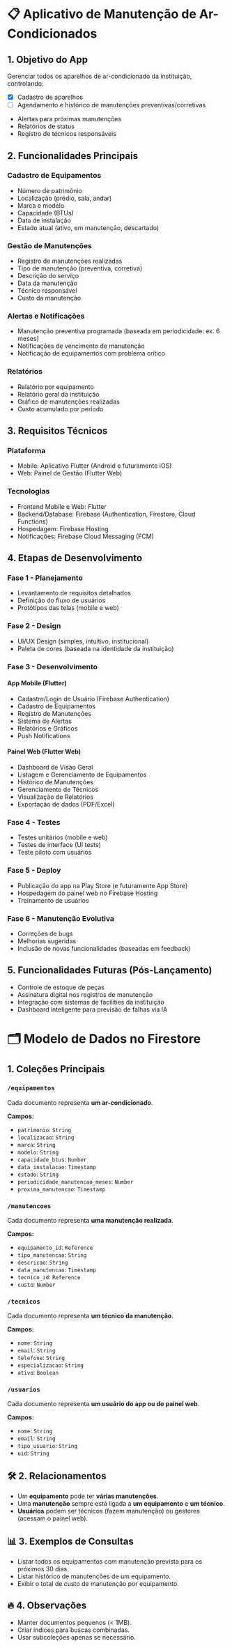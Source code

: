 # 📋 Aplicativo de Manutenção de Ar-Condicionados

## 1. Objetivo do App
Gerenciar todos os aparelhos de ar-condicionado da instituição, controlando:
- [x] Cadastro de aparelhos
- [ ] Agendamento e histórico de manutenções preventivas/corretivas
- Alertas para próximas manutenções
- Relatórios de status
- Registro de técnicos responsáveis

## 2. Funcionalidades Principais

### Cadastro de Equipamentos
- Número de patrimônio
- Localização (prédio, sala, andar)
- Marca e modelo
- Capacidade (BTUs)
- Data de instalação
- Estado atual (ativo, em manutenção, descartado)

### Gestão de Manutenções
- Registro de manutenções realizadas
- Tipo de manutenção (preventiva, corretiva)
- Descrição do serviço
- Data da manutenção
- Técnico responsável
- Custo da manutenção

### Alertas e Notificações
- Manutenção preventiva programada (baseada em periodicidade: ex. 6 meses)
- Notificações de vencimento de manutenção
- Notificação de equipamentos com problema crítico

### Relatórios
- Relatório por equipamento
- Relatório geral da instituição
- Gráfico de manutenções realizadas
- Custo acumulado por período

## 3. Requisitos Técnicos

### Plataforma
- Mobile: Aplicativo Flutter (Android e futuramente iOS)
- Web: Painel de Gestão (Flutter Web)

### Tecnologias
- Frontend Mobile e Web: Flutter
- Backend/Database: Firebase (Authentication, Firestore, Cloud Functions)
- Hospedagem: Firebase Hosting
- Notificações: Firebase Cloud Messaging (FCM)

## 4. Etapas de Desenvolvimento

### Fase 1 - Planejamento
- Levantamento de requisitos detalhados
- Definição do fluxo de usuários
- Protótipos das telas (mobile e web)

### Fase 2 - Design
- UI/UX Design (simples, intuitivo, institucional)
- Paleta de cores (baseada na identidade da instituição)

### Fase 3 - Desenvolvimento

#### App Mobile (Flutter)
- Cadastro/Login de Usuário (Firebase Authentication)
- Cadastro de Equipamentos
- Registro de Manutenções
- Sistema de Alertas
- Relatórios e Gráficos
- Push Notifications

#### Painel Web (Flutter Web)
- Dashboard de Visão Geral
- Listagem e Gerenciamento de Equipamentos
- Histórico de Manutenções
- Gerenciamento de Técnicos
- Visualização de Relatórios
- Exportação de dados (PDF/Excel)

### Fase 4 - Testes
- Testes unitários (mobile e web)
- Testes de interface (UI tests)
- Teste piloto com usuários

### Fase 5 - Deploy
- Publicação do app na Play Store (e futuramente App Store)
- Hospedagem do painel web no Firebase Hosting
- Treinamento de usuários

### Fase 6 - Manutenção Evolutiva
- Correções de bugs
- Melhorias sugeridas
- Inclusão de novas funcionalidades (baseadas em feedback)

## 5. Funcionalidades Futuras (Pós-Lançamento)
- Controle de estoque de peças
- Assinatura digital nos registros de manutenção
- Integração com sistemas de facilities da instituição
- Dashboard inteligente para previsão de falhas via IA

# 🗂️ Modelo de Dados no Firestore

## 1. Coleções Principais

### `/equipamentos`
Cada documento representa **um ar-condicionado**.

**Campos:**
- `patrimonio`: `String`
- `localizacao`: `String`
- `marca`: `String`
- `modelo`: `String`
- `capacidade_btus`: `Number`
- `data_instalacao`: `Timestamp`
- `estado`: `String`
- `periodicidade_manutencao_meses`: `Number`
- `proxima_manutencao`: `Timestamp`

### `/manutencoes`
Cada documento representa **uma manutenção realizada**.

**Campos:**
- `equipamento_id`: `Reference`
- `tipo_manutencao`: `String`
- `descricao`: `String`
- `data_manutencao`: `Timestamp`
- `tecnico_id`: `Reference`
- `custo`: `Number`

### `/tecnicos`
Cada documento representa **um técnico da manutenção**.

**Campos:**
- `nome`: `String`
- `email`: `String`
- `telefone`: `String`
- `especializacao`: `String`
- `ativo`: `Boolean`

### `/usuarios`
Cada documento representa **um usuário do app ou do painel web**.

**Campos:**
- `nome`: `String`
- `email`: `String`
- `tipo_usuario`: `String`
- `uid`: `String`

## 🛠️ 2. Relacionamentos
- Um **equipamento** pode ter **várias manutenções**.
- Uma **manutenção** sempre está ligada a **um equipamento** e **um técnico**.
- **Usuários** podem ser técnicos (fazem manutenção) ou gestores (acessam o painel web).

## 📊 3. Exemplos de Consultas
- Listar todos os equipamentos com manutenção prevista para os próximos 30 dias.
- Listar histórico de manutenções de um equipamento.
- Exibir o total de custo de manutenção por equipamento.

## 🔥 4. Observações
- Manter documentos pequenos (< 1MB).
- Criar índices para buscas combinadas.
- Usar subcoleções apenas se necessário.
